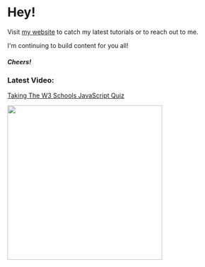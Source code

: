 # Hey!

Visit [my website](https://portexe.com) to catch my latest tutorials or to reach out to me.

I'm continuing to build content for you all!

##### Cheers!

### Latest Video:

<a href="https://youtu.be/bZiOtT-EqjA">Taking The W3 Schools JavaScript Quiz</a>

<a href="https://youtu.be/lWk5SntifCU">
  <img src="https://img.youtube.com/lWk5SntifCU/maxresdefault.jpg" width="350" />
 </a>
